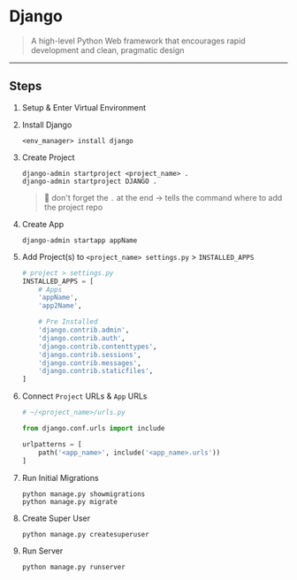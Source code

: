 # Django

> A high-level Python Web framework that encourages rapid development and clean, pragmatic design

---

## Steps

1. Setup & Enter Virtual Environment
2. Install Django
	```cli
	<env_manager> install django
	```
3. Create Project
	```cli
	django-admin startproject <project_name> .
	django-admin startproject DJANGO .
	```

	> 🚨 don't forget the `.` at the end -> tells the command where to add the project repo

4. Create App
	```cli
	django-admin startapp appName
	```

5. Add Project(s) to `<project_name> settings.py` > `INSTALLED_APPS`
    ```python
    # project > settings.py
    INSTALLED_APPS = [
        # Apps
        'appName',
        'app2Name',

        # Pre Installed
        'django.contrib.admin',
        'django.contrib.auth',
        'django.contrib.contenttypes',
        'django.contrib.sessions',
        'django.contrib.messages',
        'django.contrib.staticfiles',
    ]
    ```

6. Connect `Project` URLs & `App` URLs
	```python
	# ~/<project_name>/urls.py

	from django.conf.urls import include

	urlpatterns = [
		path('<app_name>', include('<app_name>.urls'))
	]
	```

7. Run Initial Migrations
	```cli
	python manage.py showmigrations
	python manage.py migrate
	```

8. Create Super User
    ```cli
    python manage.py createsuperuser
    ```

9. Run Server
	```cli
	python manage.py runserver
	```